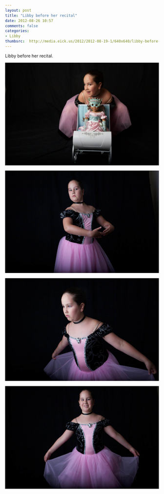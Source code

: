 ```yaml
---
layout: post
title: "Libby before her recital"
date: 2012-08-26 10:57
comments: false
categories: 
- Libby
thumbsrc:  http://media.eick.us/2012/2012-08-19-1/640x640/libby-before-recital16-2012-06-02at13-35-17.jpg
---
```

Libby before her recital.

![Libby before her recital](/assets/images/2012/2012-08-19-1/libby-before-recital28-2012-06-02at13-38-34.jpg)


![Libby before her recital](/assets/images/2012/2012-08-19-1/libby-before-recital16-2012-06-02at13-35-17.jpg)


![Libby before her recital](/assets/images/2012/2012-08-19-1/libby-before-recital14-2012-06-02at13-34-59.jpg)


![Libby before her recital](/assets/images/2012/2012-08-19-1/libby-before-recital9-2012-06-02at13-34-18.jpg)



